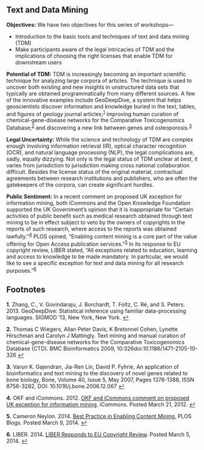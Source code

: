 ## Text and Data Mining

**Objectives:** We have two objectives for this series of workshops—
- Introduction to the basic tools and techniques of text and data mining (TDM)
- Make participants aware of the legal intricacies of TDM and the implications of choosing the right licenses that enable TDM for downstream users

**Potential of TDM:** TDM is increasingly becoming an important scientific technique for analyzing large corpora of articles. The technique is used to uncover both existing and new insights in unstructured data sets that typically are obtained programmatically from many different sources. A few of the innovative examples include GeoDeepDive, a system that helps geoscientists discover information and knowledge buried in the text, tables, and figures of geology journal articles;<sup id="a1">[1](#f1)</sup> improving human curation of chemical-gene-disease networks for the Comparative Toxicogenomics Database;<sup id="a2">[2](#f2)</sup> and discovering a new link between genes and osteoporosis.<sup id="a3">[3](#f3)</sup>

**Legal Uncertainty:** While the science and technology of TDM are complex enough involving information retrieval (IR), optical character recognition (OCR), and natural language processing (NLP), the legal complications are, sadly, equally dizzying. Not only is the legal status of TDM unclear at best, it varies from jurisdiction to jurisdiction making cross national collaboration difficult. Besides the license status of the original material, contractual agreements between research institutions and publishers, who are often the gatekeepers of the corpora, can create significant hurdles. 

**Public Sentiment:** In a recent comment on proposed UK exception for information mining, both iCommons and the Open Knowledge Foundation supported the UK Government’s opinion that it is inappropriate for “Certain activities of public benefit such as medical research obtained through text mining to be in effect subject to veto by the owners of copyrights in the reports of such research, where access to the reports was obtained lawfully.”<sup id="a4">[4](#f4)</sup> PLOS opined, “Enabling content mining is a core part of the value offering for Open Access publication services.”<sup id="a5">[5](#f5)</sup> In its response to EU copyright review, LIBER stated, “All exceptions related to education, learning and access to knowledge to be made mandatory. In particular, we would like to see a specific exception for text and data mining for all research purposes.”<sup id="a6">[6](#f6)</sup>

## Footnotes

<b id="f1">1.</b> Zhang, C., V. Govindaraju, J. Borchardt, T. Foltz, C. Ré, and S. Peters. 2013. GeoDeepDive: Statistical inference using familiar data-processing languages. SIGMOD ’13, New York, New York. [↩](#a1)

<b id="f2">2.</b> Thomas C Wiegers, Allan Peter Davis, K Bretonnel Cohen, Lynette Hirschman and Carolyn J Mattingly. Text mining and manual curation of chemical-gene-disease networks for the Comparative Toxicogenomics Database (CTD). BMC Bioinformatics 2009, 10:326doi:10.1186/1471-2105-10-326 [↩](#a2)

<b id="f3">3.</b> Varun K. Gajendran, Jia-Ren Lin, David P. Fyhrie, An application of bioinformatics and text mining to the discovery of novel genes related to bone biology, Bone, Volume 40, Issue 5, May 2007, Pages 1378-1388, ISSN 8756-3282, DOI: 10.1016/j.bone.2006.12.067 [↩](#a3)

<b id="f4">4.</b> OKF and iCommons. 2012. [OKF and iCommons comment on proposed UK exception for information mining](http://icommons.org/okf-and-icommons-comment-on-proposed-uk-exception-for-information-mining), iCommons. Posted March 21, 2012. [↩](#a4)

<b id="f5">5.</b> Cameron Neylon. 2014. [Best Practice in Enabling Content Mining](http://blogs.plos.org/opens/2014/03/09/best-practice-enabling-content-mining/), PLOS Blogs. Posted March 9, 2014. [↩](#a5)

<b id="f6">6.</b> LIBER. 2014. [LIBER Responds to EU Copyright Review](http://libereurope.eu/news/liber-responds-to-eu-copyright-review). Posted March 5, 2014. [↩](#a6)